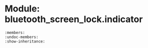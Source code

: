 # Module: bluetooth_screen_lock.indicator

```{automodule} bluetooth_screen_lock.indicator
:members:
:undoc-members:
:show-inheritance:
```
